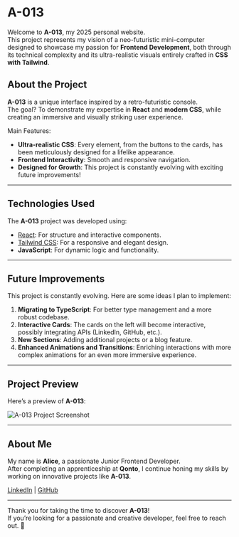 # A-013

Welcome to **A-013**, my 2025 personal website.  
This project represents my vision of a neo-futuristic mini-computer designed to showcase my passion for **Frontend Development**, both through its technical complexity and its ultra-realistic visuals entirely crafted in **CSS with Tailwind**.

## About the Project

**A-013** is a unique interface inspired by a retro-futuristic console.  
The goal? To demonstrate my expertise in **React** and **modern CSS**, while creating an immersive and visually striking user experience.

Main Features:
- **Ultra-realistic CSS**: Every element, from the buttons to the cards, has been meticulously designed for a lifelike appearance.
- **Frontend Interactivity**: Smooth and responsive navigation.
- **Designed for Growth**: This project is constantly evolving with exciting future improvements!

---

## Technologies Used

The **A-013** project was developed using:
- [React](https://reactjs.org/): For structure and interactive components.
- [Tailwind CSS](https://tailwindcss.com/): For a responsive and elegant design.
- **JavaScript**: For dynamic logic and functionality.

---

## Future Improvements

This project is constantly evolving. Here are some ideas I plan to implement:
1. **Migrating to TypeScript**: For better type management and a more robust codebase.
2. **Interactive Cards**: The cards on the left will become interactive, possibly integrating APIs (LinkedIn, GitHub, etc.).
3. **New Sections**: Adding additional projects or a blog feature.
4. **Enhanced Animations and Transitions**: Enriching interactions with more complex animations for an even more immersive experience.

---

## Project Preview

Here’s a preview of **A-013**:

![A-013 Project Screenshot](./Capture-d-ecran-A013.png)

---

## About Me

My name is **Alice**, a passionate Junior Frontend Developer.  
After completing an apprenticeship at **Qonto**, I continue honing my skills by working on innovative projects like **A-013**.

[LinkedIn](https://www.linkedin.com) | [GitHub](https://github.com)

---

Thank you for taking the time to discover **A-013**!  
If you’re looking for a passionate and creative developer, feel free to reach out. 🚀

